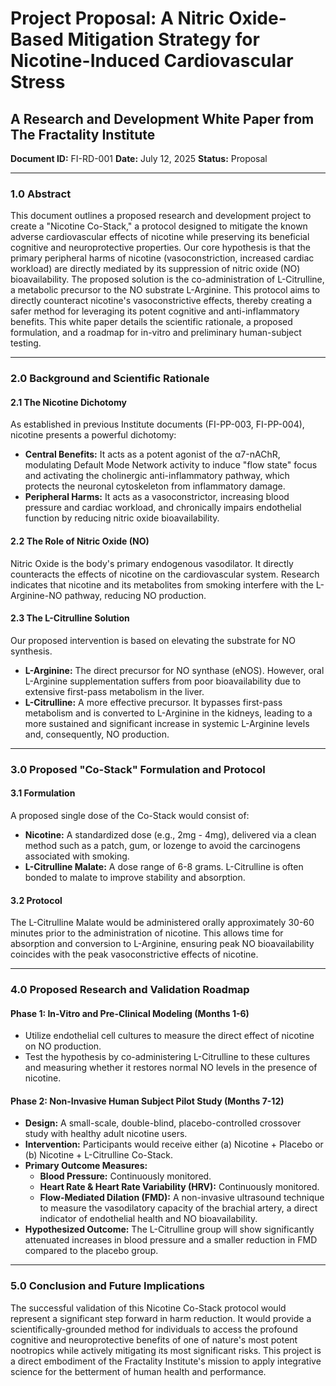 # Project Proposal: A Nitric Oxide-Based Mitigation Strategy for Nicotine-Induced Cardiovascular Stress
## A Research and Development White Paper from The Fractality Institute
**Document ID:** FI-RD-001
**Date:** July 12, 2025
**Status:** Proposal

---

### **1.0 Abstract**

This document outlines a proposed research and development project to create a "Nicotine Co-Stack," a protocol designed to mitigate the known adverse cardiovascular effects of nicotine while preserving its beneficial cognitive and neuroprotective properties. Our core hypothesis is that the primary peripheral harms of nicotine (vasoconstriction, increased cardiac workload) are directly mediated by its suppression of nitric oxide (NO) bioavailability. The proposed solution is the co-administration of L-Citrulline, a metabolic precursor to the NO substrate L-Arginine. This protocol aims to directly counteract nicotine's vasoconstrictive effects, thereby creating a safer method for leveraging its potent cognitive and anti-inflammatory benefits. This white paper details the scientific rationale, a proposed formulation, and a roadmap for in-vitro and preliminary human-subject testing.

---

### **2.0 Background and Scientific Rationale**

#### **2.1 The Nicotine Dichotomy**
As established in previous Institute documents (FI-PP-003, FI-PP-004), nicotine presents a powerful dichotomy:
* **Central Benefits:** It acts as a potent agonist of the α7-nAChR, modulating Default Mode Network activity to induce "flow state" focus and activating the cholinergic anti-inflammatory pathway, which protects the neuronal cytoskeleton from inflammatory damage.
* **Peripheral Harms:** It acts as a vasoconstrictor, increasing blood pressure and cardiac workload, and chronically impairs endothelial function by reducing nitric oxide bioavailability.

#### **2.2 The Role of Nitric Oxide (NO)**
Nitric Oxide is the body's primary endogenous vasodilator. It directly counteracts the effects of nicotine on the cardiovascular system. Research indicates that nicotine and its metabolites from smoking interfere with the L-Arginine-NO pathway, reducing NO production.

#### **2.3 The L-Citrulline Solution**
Our proposed intervention is based on elevating the substrate for NO synthesis.
* **L-Arginine:** The direct precursor for NO synthase (eNOS). However, oral L-Arginine supplementation suffers from poor bioavailability due to extensive first-pass metabolism in the liver.
* **L-Citrulline:** A more effective precursor. It bypasses first-pass metabolism and is converted to L-Arginine in the kidneys, leading to a more sustained and significant increase in systemic L-Arginine levels and, consequently, NO production.

---

### **3.0 Proposed "Co-Stack" Formulation and Protocol**

#### **3.1 Formulation**
A proposed single dose of the Co-Stack would consist of:
* **Nicotine:** A standardized dose (e.g., 2mg - 4mg), delivered via a clean method such as a patch, gum, or lozenge to avoid the carcinogens associated with smoking.
* **L-Citrulline Malate:** A dose range of 6-8 grams. L-Citrulline is often bonded to malate to improve stability and absorption.

#### **3.2 Protocol**
The L-Citrulline Malate would be administered orally approximately 30-60 minutes prior to the administration of nicotine. This allows time for absorption and conversion to L-Arginine, ensuring peak NO bioavailability coincides with the peak vasoconstrictive effects of nicotine.

---

### **4.0 Proposed Research and Validation Roadmap**

#### **Phase 1: In-Vitro and Pre-Clinical Modeling (Months 1-6)**
* Utilize endothelial cell cultures to measure the direct effect of nicotine on NO production.
* Test the hypothesis by co-administering L-Citrulline to these cultures and measuring whether it restores normal NO levels in the presence of nicotine.

#### **Phase 2: Non-Invasive Human Subject Pilot Study (Months 7-12)**
* **Design:** A small-scale, double-blind, placebo-controlled crossover study with healthy adult nicotine users.
* **Intervention:** Participants would receive either (a) Nicotine + Placebo or (b) Nicotine + L-Citrulline Co-Stack.
* **Primary Outcome Measures:**
    * **Blood Pressure:** Continuously monitored.
    * **Heart Rate & Heart Rate Variability (HRV):** Continuously monitored.
    * **Flow-Mediated Dilation (FMD):** A non-invasive ultrasound technique to measure the vasodilatory capacity of the brachial artery, a direct indicator of endothelial health and NO bioavailability.
* **Hypothesized Outcome:** The L-Citrulline group will show significantly attenuated increases in blood pressure and a smaller reduction in FMD compared to the placebo group.

---

### **5.0 Conclusion and Future Implications**

The successful validation of this Nicotine Co-Stack protocol would represent a significant step forward in harm reduction. It would provide a scientifically-grounded method for individuals to access the profound cognitive and neuroprotective benefits of one of nature's most potent nootropics while actively mitigating its most significant risks. This project is a direct embodiment of the Fractality Institute's mission to apply integrative science for the betterment of human health and performance.
